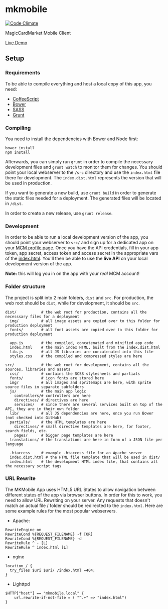 # mkmobile

[![Code Climate](https://codeclimate.com/github/bra1n/mkmobile/badges/gpa.svg)](https://codeclimate.com/github/bra1n/mkmobile)

MagicCardMarket Mobile Client

[Live Demo](https://m.magiccardmarket.eu)

## Setup

### Requirements

To be able to compile everything and host a local copy of this app, you need:

* [CoffeeScript](http://coffeescript.org/)
* [Bower](http://bower.io/)
* [SASS](http://sass-lang.com/)
* [Grunt](http://github.com/mishoo/UglifyJS2)

### Compiling

You need to install the dependencies with Bower and Node first:

```
bower install
npm install
```
  
Afterwards, you can simply run `grunt` in order to compile the necessary development files and `grunt watch` to
monitor them for changes. You should point your local webserver to the `/src` directory and use the `index.html` file 
there for development. The `index.dist.html` represents the version that will be used in production.

If you want to generate a new build, use `grunt build` in order to generate the static files needed for a deployment.
The generated files will be located in `/dist`.

In order to create a new release, use `grunt release`.

### Development

In order to be able to run a local development version of the app, you should point your webserver to `src/` and sign up
for a dedicated app on your [MCM profile page](https://www.magickartenmarkt.de/?mainPage=showMyAccount). Once you have the
API credentials, fill in your app token, app secret, access token and access secret in the appropriate vars of the 
[index.html](src/index.html). You'll then be able to use the **live API** on your local development version of the app.

**Note:** this will log you in on the app with your *real* MCM account!

### Folder structure

The project is split into 2 main folders, `dist` and `src`. For production, the web root should be `dist`,
while for development, it should be `src`.

```
dist/           # the web root for production, contains all the necesssary files for a deployment
  img/          # all image assets are copied over to this folder for production deployment
  fonts/        # all font assets are copied over to this folder for production deployment
  
  app.js        # the compiled, concatenated and minified app code
  index.html    # the main index HTML, built from the index.dist.html
  lib.js        # all JS libraries are concatenated into this file
  styles.css    # the compiled and compressed styles are here
  
src/            # the web root for development, contains all the sources, libraries and assets
  css/          # contains the SCSS stylesheets and partials
  fonts/        # icon fonts are stored here
  img/          # all images and spritemaps are here, with sprite source files in separate subfolders
  js/           # the main app logic
    controllers/# controllers are here
    directives/ # directives are here
    services/   # since there are several services built on top of the API, they are in their own folder
  lib/          # all JS dependencies are here, once you run Bower (not checked into GitHub)
  partials/     # the HTML templates are here
    directives/ # small directive templates are here, for footer, search fields, etc.
    pages/      # bigger page templates are here
  translations/ # the translations are here in form of a JSON file per language
  
  .htaccess     # example .htaccess file for an Apache server
  index.dist.html # the HTML file template that will be used in dist/
  index.html    # the development HTML index file, that contains all the necessary script tags
```

### URL Rewrite

The MKMobile App uses HTML5 URL States to allow navigation between different states of the app via
browser buttons. In order for this to work, you need to allow URL Rewriting on your server. Any requests that 
doesn't match an actual file / folder should be redirected to the `index.html`. Here are some example
rules for the most popular webservers.

- Apache:

```
RewriteEngine on
RewriteCond %{REQUEST_FILENAME} -f [OR]
RewriteCond %{REQUEST_FILENAME} -d
RewriteRule ^ - [L]
RewriteRule ^ index.html [L]
```
  
- nginx

```
location / {
  try_files $uri $uri/ /index.html =404;
}
```

- Lighttpd

```
$HTTP["host"] == "mkmobile.local" {
    url.rewrite-if-not-file = ( "^.+" => "index.html")
}
```
